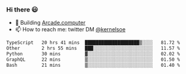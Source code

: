 ### Hi there 😃

- 🔨 Building [Arcade.computer](https://arcade.computer)
- 📫 How to reach me: twitter DM [@kernelsoe](https://twitter.com/kernelsoe)

<!--START_SECTION:waka-->

```txt
TypeScript   20 hrs 41 mins  ████████████████████▒░░░░   81.72 %
Other        2 hrs 55 mins   ███░░░░░░░░░░░░░░░░░░░░░░   11.57 %
Python       30 mins         ▓░░░░░░░░░░░░░░░░░░░░░░░░   02.02 %
GraphQL      22 mins         ▒░░░░░░░░░░░░░░░░░░░░░░░░   01.50 %
Bash         21 mins         ▒░░░░░░░░░░░░░░░░░░░░░░░░   01.40 %
```

<!--END_SECTION:waka-->
